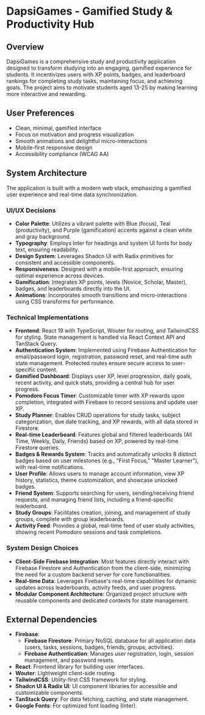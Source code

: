 # DapsiGames - Gamified Study & Productivity Hub

## Overview
DapsiGames is a comprehensive study and productivity application designed to transform studying into an engaging, gamified experience for students. It incentivizes users with XP points, badges, and leaderboard rankings for completing study tasks, maintaining focus, and achieving goals. The project aims to motivate students aged 13-25 by making learning more interactive and rewarding.

## User Preferences
- Clean, minimal, gamified interface
- Focus on motivation and progress visualization
- Smooth animations and delightful micro-interactions
- Mobile-first responsive design
- Accessibility compliance (WCAG AA)

## System Architecture
The application is built with a modern web stack, emphasizing a gamified user experience and real-time data synchronization.

### UI/UX Decisions
- **Color Palette**: Utilizes a vibrant palette with Blue (focus), Teal (productivity), and Purple (gamification) accents against a clean white and gray background.
- **Typography**: Employs Inter for headings and system UI fonts for body text, ensuring readability.
- **Design System**: Leverages Shadcn UI with Radix primitives for consistent and accessible components.
- **Responsiveness**: Designed with a mobile-first approach, ensuring optimal experience across devices.
- **Gamification**: Integrates XP points, levels (Novice, Scholar, Master), badges, and leaderboards directly into the UI.
- **Animations**: Incorporates smooth transitions and micro-interactions using CSS transforms for performance.

### Technical Implementations
- **Frontend**: React 19 with TypeScript, Wouter for routing, and TailwindCSS for styling. State management is handled via React Context API and TanStack Query.
- **Authentication System**: Implemented using Firebase Authentication for email/password login, registration, password reset, and real-time auth state management. Protected routes ensure secure access to user-specific content.
- **Gamified Dashboard**: Displays user XP, level progression, daily goals, recent activity, and quick stats, providing a central hub for user progress.
- **Pomodoro Focus Timer**: Customizable timer with XP rewards upon completion, integrated with Firebase to record sessions and update user XP.
- **Study Planner**: Enables CRUD operations for study tasks, subject categorization, due date tracking, and XP rewards, with all data stored in Firestore.
- **Real-time Leaderboard**: Features global and filtered leaderboards (All Time, Weekly, Daily, Friends) based on XP, powered by real-time Firestore queries.
- **Badges & Rewards System**: Tracks and automatically unlocks 8 distinct badges based on user milestones (e.g., "First Focus," "Master Learner"), with real-time notifications.
- **User Profile**: Allows users to manage account information, view XP history, statistics, theme customization, and showcase unlocked badges.
- **Friend System**: Supports searching for users, sending/receiving friend requests, and managing friend lists, including a friend-specific leaderboard.
- **Study Groups**: Facilitates creation, joining, and management of study groups, complete with group leaderboards.
- **Activity Feed**: Provides a global, real-time feed of user study activities, showing recent Pomodoro sessions and task completions.

### System Design Choices
- **Client-Side Firebase Integration**: Most features directly interact with Firebase Firestore and Authentication from the client-side, minimizing the need for a custom backend server for core functionalities.
- **Real-time Data**: Leverages Firebase's real-time capabilities for dynamic updates across leaderboards, activity feeds, and user progress.
- **Modular Component Architecture**: Organized project structure with reusable components and dedicated contexts for state management.

## External Dependencies
- **Firebase**:
    - **Firebase Firestore**: Primary NoSQL database for all application data (users, tasks, sessions, badges, friends, groups, activities).
    - **Firebase Authentication**: Manages user registration, login, session management, and password resets.
- **React**: Frontend library for building user interfaces.
- **Wouter**: Lightweight client-side routing.
- **TailwindCSS**: Utility-first CSS framework for styling.
- **Shadcn UI & Radix UI**: UI component libraries for accessible and customizable components.
- **TanStack Query**: For data fetching, caching, and state management.
- **Google Fonts**: For optimized font loading (Inter).
